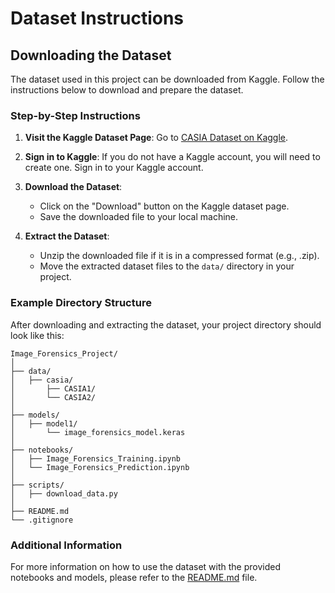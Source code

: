 # Dataset Instructions

## Downloading the Dataset

The dataset used in this project can be downloaded from Kaggle. Follow the instructions below to download and prepare the dataset.

### Step-by-Step Instructions

1. **Visit the Kaggle Dataset Page**:
   Go to [CASIA Dataset on Kaggle](https://www.kaggle.com/datasets/sophatvathana/casia-dataset).

2. **Sign in to Kaggle**:
   If you do not have a Kaggle account, you will need to create one. Sign in to your Kaggle account.

3. **Download the Dataset**:
   - Click on the "Download" button on the Kaggle dataset page.
   - Save the downloaded file to your local machine.

4. **Extract the Dataset**:
   - Unzip the downloaded file if it is in a compressed format (e.g., .zip).
   - Move the extracted dataset files to the `data/` directory in your project.

### Example Directory Structure

After downloading and extracting the dataset, your project directory should look like this:

```
Image_Forensics_Project/
│
├── data/
│   ├── casia/
│       ├── CASIA1/
│       └── CASIA2/
│
├── models/
│   ├── model1/
│       └── image_forensics_model.keras
│
├── notebooks/
│   ├── Image_Forensics_Training.ipynb
│   └── Image_Forensics_Prediction.ipynb
│
├── scripts/
│   ├── download_data.py
│
├── README.md
└── .gitignore
```

### Additional Information

For more information on how to use the dataset with the provided notebooks and models, please refer to the [README.md](README.md) file.
